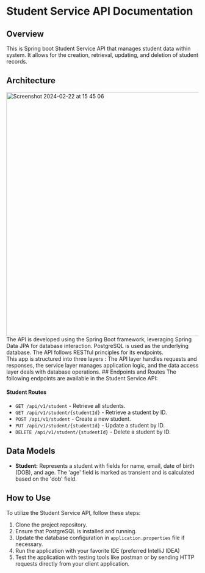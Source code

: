 # Student Service API Documentation

## Overview
This is Spring boot Student Service API that manages student data within system. It allows for the creation, retrieval, updating, and deletion of student records.

## Architecture
<img width="638" alt="Screenshot 2024-02-22 at 15 45 06" src="https://github.com/Jonathanpangkey/StudentServiceAPI/assets/102292312/a3a26e47-86e3-4d5c-8b15-d0f7001fe143">
The API is developed using the Spring Boot framework, leveraging Spring Data JPA for database interaction. PostgreSQL is used as the underlying database. The API follows RESTful principles for its endpoints. <br/>
This app is structured into three layers : The API layer handles requests and responses, the service layer manages application logic, and the data access layer deals with database operations.
## Endpoints and Routes
The following endpoints are available in the Student Service API:

#### Student Routes
- `GET /api/v1/student` - Retrieve all students.
- `GET /api/v1/student/{studentId}` - Retrieve a student by ID.
- `POST /api/v1/student` - Create a new student.
- `PUT /api/v1/student/{studentId}` - Update a student by ID.
- `DELETE /api/v1/student/{studentId}` - Delete a student by ID.

## Data Models
- **Student:** Represents a student with fields for name, email, date of birth (DOB), and age. The 'age' field is marked as transient and is calculated based on the 'dob' field.

## How to Use
To utilize the Student Service API, follow these steps:

1. Clone the project repository.
2. Ensure that PostgreSQL is installed and running.
3. Update the database configuration in `application.properties` file if necessary.
4. Run the application with your favorite IDE (preferred IntelliJ IDEA)
5. Test the application with testing tools like postman or by sending HTTP requests directly from your client application.

